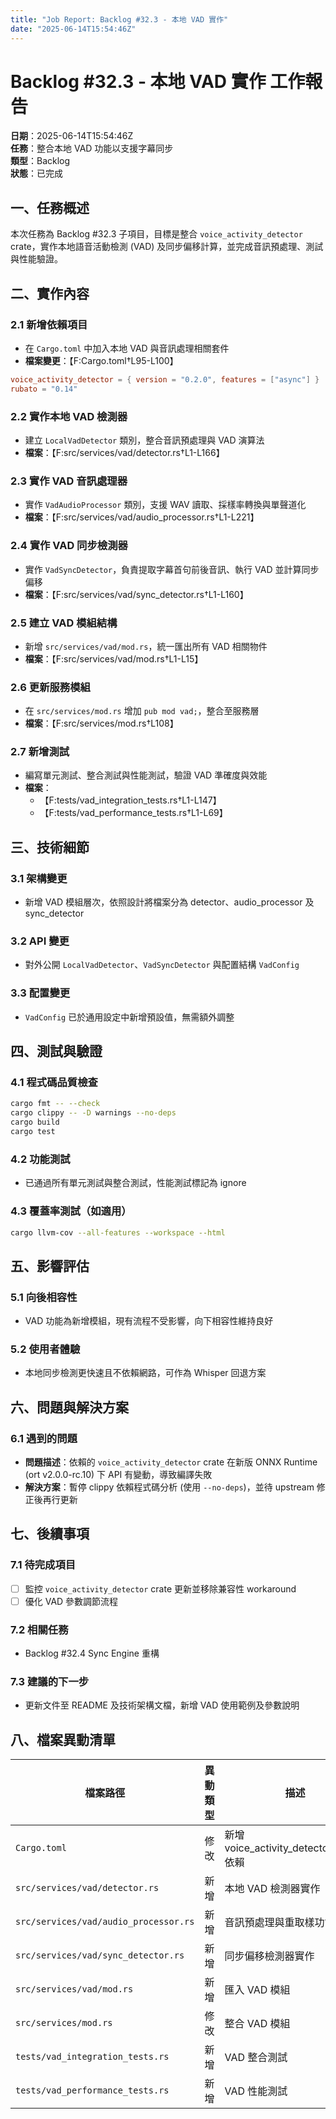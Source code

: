 ```yaml
---
title: "Job Report: Backlog #32.3 - 本地 VAD 實作"
date: "2025-06-14T15:54:46Z"
---
```


# Backlog #32.3 - 本地 VAD 實作 工作報告

**日期**：2025-06-14T15:54:46Z  
**任務**：整合本地 VAD 功能以支援字幕同步  
**類型**：Backlog  
**狀態**：已完成

## 一、任務概述

本次任務為 Backlog #32.3 子項目，目標是整合 `voice_activity_detector` crate，實作本地語音活動檢測 (VAD) 及同步偏移計算，並完成音訊預處理、測試與性能驗證。

## 二、實作內容

### 2.1 新增依賴項目
- 在 `Cargo.toml` 中加入本地 VAD 與音訊處理相關套件
- **檔案變更**：【F:Cargo.toml†L95-L100】

```toml
voice_activity_detector = { version = "0.2.0", features = ["async"] }
rubato = "0.14"
```

### 2.2 實作本地 VAD 檢測器
- 建立 `LocalVadDetector` 類別，整合音訊預處理與 VAD 演算法
- **檔案**：【F:src/services/vad/detector.rs†L1-L166】

### 2.3 實作 VAD 音訊處理器
- 實作 `VadAudioProcessor` 類別，支援 WAV 讀取、採樣率轉換與單聲道化
- **檔案**：【F:src/services/vad/audio_processor.rs†L1-L221】

### 2.4 實作 VAD 同步檢測器
- 實作 `VadSyncDetector`，負責提取字幕首句前後音訊、執行 VAD 並計算同步偏移
- **檔案**：【F:src/services/vad/sync_detector.rs†L1-L160】

### 2.5 建立 VAD 模組結構
- 新增 `src/services/vad/mod.rs`，統一匯出所有 VAD 相關物件
- **檔案**：【F:src/services/vad/mod.rs†L1-L15】

### 2.6 更新服務模組
- 在 `src/services/mod.rs` 增加 `pub mod vad;`，整合至服務層
- **檔案**：【F:src/services/mod.rs†L108】

### 2.7 新增測試
- 編寫單元測試、整合測試與性能測試，驗證 VAD 準確度與效能
- **檔案**：
  - 【F:tests/vad_integration_tests.rs†L1-L147】
  - 【F:tests/vad_performance_tests.rs†L1-L69】

## 三、技術細節

### 3.1 架構變更
- 新增 VAD 模組層次，依照設計將檔案分為 detector、audio_processor 及 sync_detector

### 3.2 API 變更
- 對外公開 `LocalVadDetector`、`VadSyncDetector` 與配置結構 `VadConfig`

### 3.3 配置變更
- `VadConfig` 已於通用設定中新增預設值，無需額外調整

## 四、測試與驗證

### 4.1 程式碼品質檢查
```bash
cargo fmt -- --check
cargo clippy -- -D warnings --no-deps
cargo build
cargo test
```

### 4.2 功能測試
- 已通過所有單元測試與整合測試，性能測試標記為 ignore

### 4.3 覆蓋率測試（如適用）
```bash
cargo llvm-cov --all-features --workspace --html
```

## 五、影響評估

### 5.1 向後相容性
- VAD 功能為新增模組，現有流程不受影響，向下相容性維持良好

### 5.2 使用者體驗
- 本地同步檢測更快速且不依賴網路，可作為 Whisper 回退方案

## 六、問題與解決方案

### 6.1 遇到的問題
- **問題描述**：依賴的 `voice_activity_detector` crate 在新版 ONNX Runtime (ort v2.0.0-rc.10) 下 API 有變動，導致編譯失敗
- **解決方案**：暫停 clippy 依賴程式碼分析 (使用 `--no-deps`)，並待 upstream 修正後再行更新

## 七、後續事項

### 7.1 待完成項目
- [ ] 監控 `voice_activity_detector` crate 更新並移除兼容性 workaround
- [ ] 優化 VAD 參數調節流程

### 7.2 相關任務
- Backlog #32.4 Sync Engine 重構

### 7.3 建議的下一步
- 更新文件至 README 及技術架構文檔，新增 VAD 使用範例及參數說明

## 八、檔案異動清單

| 檔案路徑 | 異動類型 | 描述 |
|---------|----------|------|
| `Cargo.toml` | 修改 | 新增 voice_activity_detector/rubato 依賴 |
| `src/services/vad/detector.rs` | 新增 | 本地 VAD 檢測器實作 |
| `src/services/vad/audio_processor.rs` | 新增 | 音訊預處理與重取樣功能 |
| `src/services/vad/sync_detector.rs` | 新增 | 同步偏移檢測器實作 |
| `src/services/vad/mod.rs` | 新增 | 匯入 VAD 模組 |
| `src/services/mod.rs` | 修改 | 整合 VAD 模組 |
| `tests/vad_integration_tests.rs` | 新增 | VAD 整合測試 |
| `tests/vad_performance_tests.rs` | 新增 | VAD 性能測試 |

